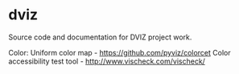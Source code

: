 # dviz

Source code and documentation for DVIZ project work.

Color:
Uniform color map - https://github.com/pyviz/colorcet
Color accessibility test tool - http://www.vischeck.com/vischeck/

